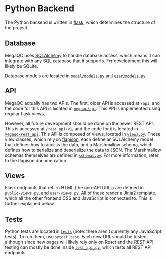 # Python Backend
The Python backend is written in [flask](https://www.palletsprojects.com/p/flask/), which
determines the structure of the project.

## Database
MegaQC uses [SQLAlchemy](https://docs.sqlalchemy.org/) to handle database access, which
means it can integrate with any SQL database that it supports. For development this will
likely be SQLite.

Database models are located in [`model/models.py`](/megaqc/model/models.py) and
[`user/models.py`](/megaqc/user/models.py).

## API
MegaQC actually has two APIs. The first, older API is accessed at `/api`, and the code
for this API is located in [`megaqc/api`](/megaqc/api).
This API is implemented using regular flask views.

However, all future development should be done on the newer REST API.
This is accessed at `/rest_api/v1`, and the code for it is located in
[`megaqc/rest_api`](/megaqc/rest_api).
This API is composed of views, located in [`views.py`](megaqc/rest_api/views.py). These view classes, 
which rely on [flapison](https://github.com/TMiguelT/flapison), each define an SQLAlchemy
model that defines how to access the data, and a Marshmallow schema, which defines how
to serialize and deserialize the data to JSON. The Marshmallow schemas themselves are
defined in [`schemas.py`](/megaqc/rest_api/schemas.py). For more information, refer to the 
flapison documentation.

## Views
Flask endpoints that return HTML (the non-API URLs) are defined in [`public/views.py`](/megaqc/public/views.py),
and [`user/views.py`](/megaqc/user/views.py). All of these render a
[Jinja2](https://jinja.palletsprojects.com/en/2.11.x/) template, which all the other
frontend CSS and JavaScript is connected to. This is further explained below.

## Tests
Python tests are located in [`tests`](/tests) (note: there aren't currently any JavaScript tests).
To run them, use `pytest test`. Each new URL should be tested, although
since new pages will likely rely only on React and the REST API, testing can mostly
be done inside [`test_api.py`](/tests/api/test_api.py), which tests all REST API endpoints.


